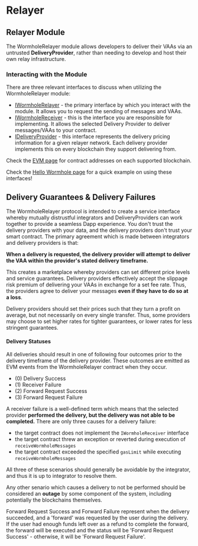 # Relayer

## Relayer Module

The WormholeRelayer module allows developers to deliver their VAAs via an untrusted **DeliveryProvider**, rather than needing to develop and host their own relay infrastructure.

### Interacting with the Module

There are three relevant interfaces to discuss when utilizing the WormholeRelayer module:

* [IWormholeRelayer](https://github.com/wormhole-foundation/wormhole/blob/main/ethereum/contracts/interfaces/relayer/IWormholeRelayer.sol) - the primary interface by which you interact with the module. It allows you to request the sending of messages and VAAs.
* [IWormholeReceiver](https://github.com/wormhole-foundation/wormhole/blob/main/ethereum/contracts/interfaces/relayer/IWormholeReceiver.sol) - this is the interface you are responsible for implementing. It allows the selected Delivery Provider to deliver messages/VAAs to your contract.
* [IDeliveryProvider](https://github.com/wormhole-foundation/wormhole/blob/main/ethereum/contracts/interfaces/relayer/IDeliveryProvider.sol) - this interface represents the delivery pricing information for a given relayer network. Each delivery provider implements this on every blockchain they support delivering from.

Check the [EVM page](./) for contract addresses on each supported blockchain.

Check the [Hello Wormhole page](../../quick-start/tutorials/hello-wormhole/) for a quick example on using these interfaces!

## Delivery Guarantees & Delivery Failures

The WormholeRelayer protocol is intended to create a service interface whereby mutually distrustful integrators and DeliveryProviders can work together to provide a seamless Dapp experience. You don't trust the delivery providers with your data, and the delivery providers don't trust your smart contract. The primary agreement which is made between integrators and delivery providers is that:

**When a delivery is requested, the delivery provider will attempt to deliver the VAA within the provider's stated delivery timeframe.**

This creates a marketplace whereby providers can set different price levels and service guarantees. Delivery providers effectively accept the slippage risk premium of delivering your VAAs in exchange for a set fee rate. Thus, the providers agree to deliver your messages **even if they have to do so at a loss**.

Delivery providers should set their prices such that they turn a profit on average, but not necessarily on every single transfer. Thus, some providers may choose to set higher rates for tighter guarantees, or lower rates for less stringent guarantees.

#### Delivery Statuses

All deliveries should result in one of following four outcomes prior to the delivery timeframe of the delivery provider. These outcomes are emitted as EVM events from the WormholeRelayer contract when they occur.

* (0) Delivery Success
* (1) Receiver Failure
* (2) Forward Request Success
* (3) Forward Request Failure

A receiver failure is a well-defined term which means that the selected provider **performed the delivery, but the delivery was not able to be completed.** There are only three causes for a delivery failure:

* the target contract does not implement the `IWormholeReceiver` interface
* the target contract threw an exception or reverted during execution of `receiveWormholeMessages`
* the target contract exceeded the specified `gasLimit` while executing `receiveWormholeMessages`

All three of these scenarios should generally be avoidable by the integrator, and thus it is up to integrator to resolve them.

Any other senario which causes a delivery to not be performed should be considered an **outage** by some component of the system, including potentially the blockchains themselves.

Forward Request Success and Forward Failure represent when the delivery succeeded, and a 'forward' was requested by the user during the delivery. If the user had enough funds left over as a refund to complete the forward, the forward will be executed and the status will be 'Forward Request Success' - otherwise, it will be 'Forward Request Failure'.

